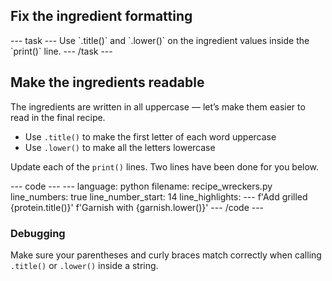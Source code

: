 <h2 class="c-project-heading--task">Fix the ingredient formatting</h2>
--- task ---
Use `.title()` and `.lower()` on the ingredient values inside the `print()` line.
--- /task ---

<h2 class="c-project-heading--explainer">Make the ingredients readable</h2>

The ingredients are written in all uppercase — let’s make them easier to read in the final recipe.

- Use `.title()` to make the first letter of each word uppercase  
- Use `.lower()` to make all the letters lowercase

Update each of the `print()` lines. Two lines have been done for you below.

<div class="c-project-code">
--- code ---
---
language: python
filename: recipe_wreckers.py
line_numbers: true
line_number_start: 14
line_highlights: 
---
f'Add grilled {protein.title()}'
f'Garnish with {garnish.lower()}'
--- /code ---
</div>

<div class="c-project-callout c-project-callout--debug">

### Debugging

Make sure your parentheses and curly braces match correctly when calling `.title()` or `.lower()` inside a string.

</div>
